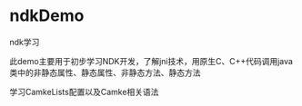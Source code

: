 # ndkDemo

ndk学习

此demo主要用于初步学习NDK开发，了解jni技术，用原生C、C++代码调用java类中的非静态属性、静态属性、非静态方法、静态方法

学习CamkeLists配置以及Camke相关语法
